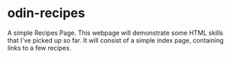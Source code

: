 # odin-recipes
A simple Recipes Page. This webpage will
demonstrate some HTML skills that I've picked
up so far. It will consist of a simple index page,
containing links to a few recipes.
